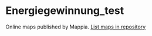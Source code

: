 # Energiegewinnung_test
Online maps published by Mappia. [List maps in repository](https://maps.csr.ufmg.br/calculator/?map=&amp;queryid=152&amp;listRepository=Repository&amp;storeurl=https://github.com/DasStaubkorn/Energiegewinnung_test/)
